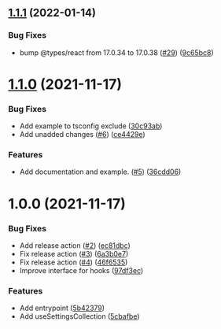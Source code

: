 ## [1.1.1](https://github.com/dotKuro/react-component-theming/compare/1.1.0...1.1.1) (2022-01-14)


### Bug Fixes

* bump @types/react from 17.0.34 to 17.0.38 ([#29](https://github.com/dotKuro/react-component-theming/issues/29)) ([9c65bc8](https://github.com/dotKuro/react-component-theming/commit/9c65bc820b055e4d74b77de799b6b6a622c91a22))

# [1.1.0](https://github.com/dotKuro/react-component-theming/compare/1.0.0...1.1.0) (2021-11-17)


### Bug Fixes

* Add example to tsconfig exclude ([30c93ab](https://github.com/dotKuro/react-component-theming/commit/30c93ab5e076caa0a68b142f5ac52dfea527cdb0))
* Add unadded changes ([#6](https://github.com/dotKuro/react-component-theming/issues/6)) ([ce4429e](https://github.com/dotKuro/react-component-theming/commit/ce4429e6588fb33be7910e105cfe8136f6d4c347))


### Features

* Add documentation and example. ([#5](https://github.com/dotKuro/react-component-theming/issues/5)) ([36cdd06](https://github.com/dotKuro/react-component-theming/commit/36cdd068c0333e6cf37b0c945cc2a9b9de8cbe25))

# 1.0.0 (2021-11-17)


### Bug Fixes

* Add release action ([#2](https://github.com/dotKuro/react-component-theming/issues/2)) ([ec81dbc](https://github.com/dotKuro/react-component-theming/commit/ec81dbc3a338590dcda38630e5487a30b247b25d))
* Fix release action ([#3](https://github.com/dotKuro/react-component-theming/issues/3)) ([6a3b0e7](https://github.com/dotKuro/react-component-theming/commit/6a3b0e798a971837823c4542ffd9643069f6e5f7))
* Fix release action ([#4](https://github.com/dotKuro/react-component-theming/issues/4)) ([46f6535](https://github.com/dotKuro/react-component-theming/commit/46f6535361d3ff384a62ab9be3e931763feec694))
* Improve interface for hooks ([97df3ec](https://github.com/dotKuro/react-component-theming/commit/97df3ecb7ef3f421e372db793a554d664b433a1c))


### Features

* Add entrypoint ([5b42379](https://github.com/dotKuro/react-component-theming/commit/5b42379466ed6635524c50d53ae075ba1145607a))
* Add useSettingsCollection ([5cbafbe](https://github.com/dotKuro/react-component-theming/commit/5cbafbec84e592b8997ea95aee9eff7a6d12aacb))
